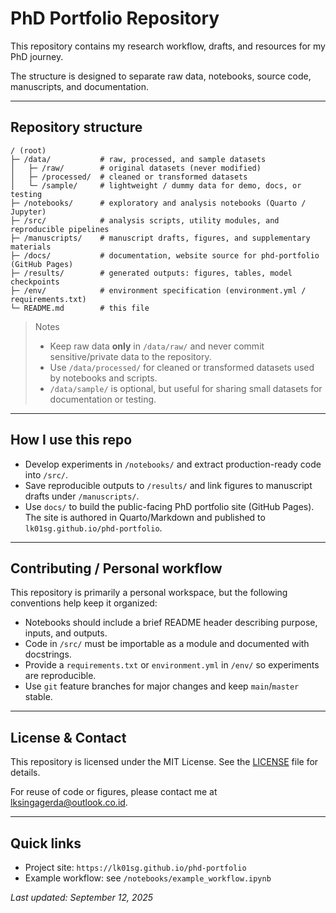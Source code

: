 # PhD Portfolio Repository

This repository contains my research workflow, drafts, and resources for my PhD journey.

The structure is designed to separate raw data, notebooks, source code, manuscripts, and documentation.

---

## Repository structure

```
/ (root)
├─ /data/           # raw, processed, and sample datasets
│   ├─ /raw/        # original datasets (never modified)
│   ├─ /processed/  # cleaned or transformed datasets
│   └─ /sample/     # lightweight / dummy data for demo, docs, or testing
├─ /notebooks/      # exploratory and analysis notebooks (Quarto / Jupyter)
├─ /src/            # analysis scripts, utility modules, and reproducible pipelines
├─ /manuscripts/    # manuscript drafts, figures, and supplementary materials
├─ /docs/           # documentation, website source for phd-portfolio (GitHub Pages)
├─ /results/        # generated outputs: figures, tables, model checkpoints
├─ /env/            # environment specification (environment.yml / requirements.txt)
└─ README.md        # this file
```

> Notes
>
> * Keep raw data **only** in `/data/raw/` and never commit sensitive/private data to the repository.
> * Use `/data/processed/` for cleaned or transformed datasets used by notebooks and scripts.
> * `/data/sample/` is optional, but useful for sharing small datasets for documentation or testing.

---

## How I use this repo

* Develop experiments in `/notebooks/` and extract production-ready code into `/src/`.
* Save reproducible outputs to `/results/` and link figures to manuscript drafts under `/manuscripts/`.
* Use `docs/` to build the public-facing PhD portfolio site (GitHub Pages). The site is authored in Quarto/Markdown and published to `lk01sg.github.io/phd-portfolio`.

---

## Contributing / Personal workflow

This repository is primarily a personal workspace, but the following conventions help keep it organized:

* Notebooks should include a brief README header describing purpose, inputs, and outputs.
* Code in `/src/` must be importable as a module and documented with docstrings.
* Provide a `requirements.txt` or `environment.yml` in `/env/` so experiments are reproducible.
* Use `git` feature branches for major changes and keep `main`/`master` stable.

---

## License & Contact

This repository is licensed under the MIT License. See the [LICENSE](LICENSE) file for details.

For reuse of code or figures, please contact me at [lksingagerda@outlook.co.id](mailto:lksingagerda@outlook.co.id).

---

## Quick links

* Project site: `https://lk01sg.github.io/phd-portfolio`
* Example workflow: see `/notebooks/example_workflow.ipynb`

*Last updated: September 12, 2025*
